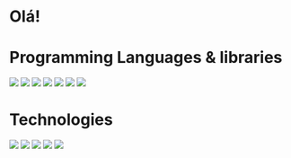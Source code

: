 # Olá!

# Programming Languages & libraries
<img src="https://img.shields.io/badge/C-00599C?style=for-the-badge&logo=c&logoColor=white
" />
<img src="https://img.shields.io/badge/Python-FFD43B?style=for-the-badge&logo=python&logoColor=blue
"></img>
<img src="https://img.shields.io/badge/HTML5-E34F26?style=for-the-badge&logo=html5&logoColor=white
"></img>
<img src="https://img.shields.io/badge/CSS3-1572B6?style=for-the-badge&logo=css3&logoColor=white
"></img>
<img src="https://img.shields.io/badge/JavaScript-323330?style=for-the-badge&logo=javascript&logoColor=F7DF1E
"></img>
<img src="	https://img.shields.io/badge/React-20232A?style=for-the-badge&logo=react&logoColor=61DAFB
"></img>
<img src="https://img.shields.io/badge/JavaScript-323330?style=for-the-badge&logo=javascript&logoColor=F7DF1E
"></img>

# Technologies
<img src="https://img.shields.io/badge/Linux-FCC624?style=for-the-badge&logo=linux&logoColor=black
"></img>
<img src="https://img.shields.io/badge/Ubuntu-E95420?style=for-the-badge&logo=ubuntu&logoColor=white
"></img>
<img src="https://img.shields.io/badge/VSCode-0078D4?style=for-the-badge&logo=visual%20studio%20code&logoColor=white
"></img>
<img src="https://img.shields.io/badge/GIT-E44C30?style=for-the-badge&logo=git&logoColor=white
"></img>
<img src="https://img.shields.io/badge/GNU%20Bash-4EAA25?style=for-the-badge&logo=GNU%20Bash&logoColor=white
"></img>